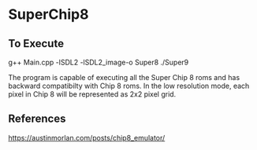# SuperChip8

## To Execute

g++ Main.cpp -lSDL2 -lSDL2_image-o Super8
./Super9 <scale> <speed> <rom>

The program is capable of executing all the Super Chip 8 roms and has backward compatibilty with Chip 8 roms. In the low resolution mode, each pixel in Chip 8 will be represented as 2x2 pixel grid.   

  
  
## References
 https://austinmorlan.com/posts/chip8_emulator/
